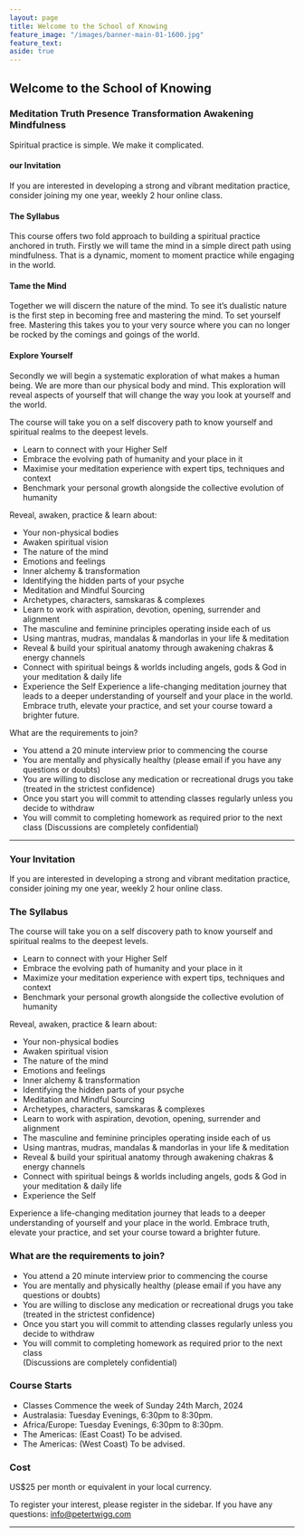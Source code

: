 ```yaml
---
layout: page
title: Welcome to the School of Knowing 
feature_image: "/images/banner-main-01-1600.jpg"
feature_text: 
aside: true 
---
```


## Welcome to the School of Knowing

### Meditation Truth Presence Transformation Awakening Mindfulness

Spiritual practice is simple. We make it complicated. 

#### our Invitation
If you are interested in developing a strong and vibrant meditation practice, consider joining my one year, weekly 2 hour online class.

#### The Syllabus
This course offers two fold approach to building a spiritual practice anchored in truth. Firstly we will tame the mind in a simple direct path using mindfulness. That is a dynamic, moment to moment practice while engaging in the world. 

#### Tame the Mind
Together we will discern the nature of the mind. To see it’s dualistic nature is the first step in becoming free and mastering the mind. To set yourself free. Mastering this takes you to your very source where you can no longer be rocked by the comings and goings of the world. 

#### Explore Yourself
Secondly we will begin a systematic exploration of what makes a human being. We are more than our physical body and mind. This exploration will reveal aspects of yourself that will change the way you look at yourself and the world. 

The course will take you on a self discovery path to know yourself and spiritual realms to the deepest levels.
* Learn to connect with your Higher Self
* Embrace the evolving path of humanity and your place in it
* Maximise your meditation experience with expert tips, techniques and context
* Benchmark your personal growth alongside the collective evolution of humanity

Reveal, awaken, practice & learn about:
* Your non-physical bodies
* Awaken spiritual vision
* The nature of the mind
* Emotions and feelings
* Inner alchemy & transformation
* Identifying the hidden parts of your psyche
* Meditation and Mindful Sourcing
* Archetypes, characters, samskaras & complexes
* Learn to work with aspiration, devotion, opening, surrender and alignment
* The masculine and feminine principles operating inside each of us
* Using mantras, mudras, mandalas & mandorlas in your life & meditation
* Reveal & build your spiritual anatomy through awakening chakras & energy channels
* Connect with spiritual beings & worlds including angels, gods & God in your meditation & daily life
* Experience the Self
Experience a life-changing meditation journey that leads to a deeper understanding of yourself and your place in the world. Embrace truth, elevate your practice, and set your course toward a brighter future.


What are the requirements to join?
* You attend a 20 minute interview prior to commencing the course
* You are mentally and physically healthy (please email if you have any questions or doubts)
* You are willing to disclose any medication or recreational drugs you take (treated in the strictest confidence)
* Once you start you will commit to attending classes regularly unless you decide to withdraw
* You will commit to completing homework as required prior to the next class (Discussions are completely confidential)




____
### Your Invitation

If you are interested in developing a strong and vibrant meditation practice, consider joining my one year, weekly 2 hour online class.  

### The Syllabus

The course will take you on a self discovery path to know yourself and spiritual realms to the deepest levels. 
* Learn to connect with your Higher Self
* Embrace the evolving path of humanity and your place in it 
* Maximize your meditation experience with expert tips, techniques and context
* Benchmark your personal growth alongside the collective evolution of humanity

Reveal, awaken, practice & learn about:
* Your non-physical bodies
* Awaken spiritual vision 
* The nature of the mind
* Emotions and feelings
* Inner alchemy & transformation
* Identifying the hidden parts of your psyche
* Meditation and Mindful Sourcing
* Archetypes, characters, samskaras & complexes
* Learn to work with aspiration, devotion, opening, surrender and alignment 
* The masculine and feminine principles operating inside each of us
* Using mantras, mudras, mandalas & mandorlas in your life & meditation
* Reveal & build your spiritual anatomy through awakening chakras & energy channels 
* Connect with spiritual beings & worlds including angels, gods & God in your meditation & daily life
* Experience the Self

Experience a life-changing meditation journey that leads to a deeper understanding of yourself and your place in the world. Embrace truth, elevate your practice, and set your course toward a brighter future.

### What are the requirements to join? 

* You attend a 20 minute interview prior to commencing the course
* You are mentally and physically healthy (please email if you have any questions or doubts)
* You are willing to disclose any medication or recreational drugs you take (treated in the strictest confidence)
* Once you start you will commit to attending classes regularly unless you decide to withdraw 
* You will commit to completing homework as required prior to the next class  
(Discussions are completely confidential)

### Course Starts

* Classes Commence the week of Sunday 24th March, 2024 
* Australasia: Tuesday Evenings, 6:30pm to 8:30pm. 
* Africa/Europe: Tuesday Evenings, 6:30pm to 8:30pm. 
* The Americas: (East Coast) To be advised. 
* The Americas: (West Coast) To be advised.
 
### Cost

US$25 per month or equivalent in your local currency. 

To register your interest, please register in the sidebar. If you have any questions: [info@petertwigg.com](info@petertwigg.com) 



---

